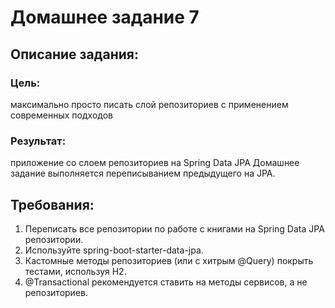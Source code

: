 # Домашнее задание 7
## Описание задания:
### Цель:  
максимально просто писать слой репозиториев с применением современных подходов
### Результат: 
приложение со слоем репозиториев на Spring Data JPA
Домашнее задание выполняется переписыванием предыдущего на JPA.
## Требования:
1. Переписать все репозитории по работе с книгами на Spring Data JPA репозитории.
2. Используйте spring-boot-starter-data-jpa.
3. Кастомные методы репозиториев (или с хитрым @Query) покрыть тестами, используя H2.
4. @Transactional рекомендуется ставить на методы сервисов, а не репозиториев.

